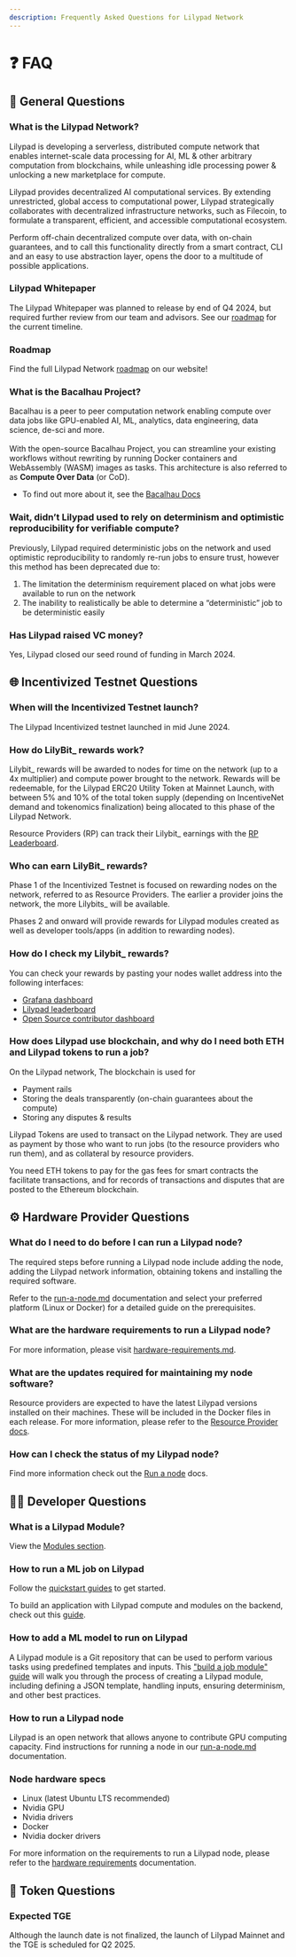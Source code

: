 ```yaml
---
description: Frequently Asked Questions for Lilypad Network
---
```


# ❓ FAQ

## 🍃 General Questions

### What is the Lilypad Network?

Lilypad is developing a serverless, distributed compute network that enables internet-scale data processing for AI, ML & other arbitrary computation from blockchains, while unleashing idle processing power & unlocking a new marketplace for compute.

Lilypad provides decentralized AI computational services. By extending unrestricted, global access to computational power, Lilypad strategically collaborates with decentralized infrastructure networks, such as Filecoin, to formulate a transparent, efficient, and accessible computational ecosystem.

Perform off-chain decentralized compute over data, with on-chain guarantees, and to call this functionality directly from a smart contract, CLI and an easy to use abstraction layer, opens the door to a multitude of possible applications.

### Lilypad Whitepaper

The Lilypad Whitepaper was planned to release by end of Q4 2024, but required further review from our team and advisors. See our [roadmap](https://lilypad.tech/#roadmap) for the current timeline.

### Roadmap

Find the full Lilypad Network [roadmap](https://lilypad.tech/#roadmap) on our website!

### What is the Bacalhau Project?

Bacalhau is a peer to peer computation network enabling compute over data jobs like GPU-enabled AI, ML, analytics, data engineering, data science, de-sci and more.\
\
With the open-source Bacalhau Project, you can streamline your existing workflows without rewriting by running Docker containers and WebAssembly (WASM) images as tasks. This architecture is also referred to as **Compute Over Data** (or CoD).

* To find out more about it, see the [Bacalhau Docs](https://docs.bacalhau.org/)

### Wait, didn’t Lilypad used to rely on determinism and optimistic reproducibility for verifiable compute?

Previously, Lilypad required deterministic jobs on the network and used optimistic reproducibility to randomly re-run jobs to ensure trust, however this method has been deprecated due to:

1. The limitation the determinism requirement placed on what jobs were available to run on the network
2. The inability to realistically be able to determine a “deterministic” job to be deterministic easily

### Has Lilypad raised VC money?

Yes, Lilypad closed our seed round of funding in March 2024.

## 🌐 Incentivized Testnet Questions

### When will the Incentivized Testnet launch?

The Lilypad Incentivized testnet launched in mid June 2024.

### How do LilyBit\_ rewards work?

Lilybit\_ rewards will be awarded to nodes for time on the network (up to a 4x multiplier) and compute power brought to the network. Rewards will be redeemable, for the Lilypad ERC20 Utility Token at Mainnet Launch, with between 5% and 10% of the total token supply (depending on IncentiveNet demand and tokenomics finalization) being allocated to this phase of the Lilypad Network.

Resource Providers (RP) can track their Lilybit\_ earnings with the [RP Leaderboard](https://info.lilypad.tech/leaderboard).

### Who can earn LilyBit\_ rewards?

Phase 1 of the Incentivized Testnet is focused on rewarding nodes on the network, referred to as Resource Providers. The earlier a provider joins the network, the more Lilybits\_ will be available.

Phases 2 and onward will provide rewards for Lilypad modules created as well as developer tools/apps (in addition to rewarding nodes).

### How do I check my Lilybit\_ rewards?

You can check your rewards by pasting your nodes wallet address into the following interfaces:

* [Grafana dashboard](https://grafana.lilypad.tech/d/adxhou3o1q8sga/rewards-per-wallets?orgId=1\&refresh=1m)
* [Lilypad leaderboard](https://info.lilypad.tech/leaderboard)
* [Open Source contributor dashboard](https://oss.lilypad.tech/)

### How does Lilypad use blockchain, and why do I need both ETH and Lilypad tokens to run a job?

On the Lilypad network, The blockchain is used for

* Payment rails
* Storing the deals transparently (on-chain guarantees about the compute)
* Storing any disputes & results

Lilypad Tokens are used to transact on the Lilypad network. They are used as payment by those who want to run jobs (to the resource providers who run them), and as collateral by resource providers.

You need ETH tokens to pay for the gas fees for smart contracts the facilitate transactions, and for records of transactions and disputes that are posted to the Ethereum blockchain.

## ⚙️ Hardware Provider Questions

### What do I need to do before I can run a Lilypad node?

The required steps before running a Lilypad node include adding the node, adding the Lilypad network information, obtaining tokens and installing the required software.

Refer to the [run-a-node.md](resource-providers/run-a-node.md "mention") documentation and select your preferred platform (Linux or Docker) for a detailed guide on the prerequisites.

### What are the hardware requirements to run a Lilypad node?

For more information, please visit [hardware-requirements.md](resource-providers/hardware-requirements.md "mention").

### What are the updates required for maintaining my node software?

Resource providers are expected to have the latest Lilypad versions installed on their machines. These will be included in the Docker files in each release. For more information, please refer to the [Resource Provider docs](broken-reference).

### How can I check the status of my Lilypad node?

Find more information check out the [Run a node](resource-providers/run-a-node.md) docs.

## 👩‍💻 Developer Questions

### What is a Lilypad Module?

View the [Modules section](developer-resources/module-marketplace/).

### How to run a ML job on Lilypad

Follow the [quickstart guides](quickstart/) to get started.

To build an application with Lilypad compute and modules on the backend, check out this [guide](https://blog.lilypadnetwork.org/setting-up-your-lilypad-front-end).

### How to add a ML model to run on Lilypad

A Lilypad module is a Git repository that can be used to perform various tasks using predefined templates and inputs. This ["build a job module" guide](https://docs.lilypad.tech/lilypad/developer-resources/build-a-job-module) will walk you through the process of creating a Lilypad module, including defining a JSON template, handling inputs, ensuring determinism, and other best practices.

### How to run a Lilypad node

Lilypad is an open network that allows anyone to contribute GPU computing capacity. Find instructions for running a node in our [run-a-node.md](resource-providers/run-a-node.md "mention") documentation.

### Node hardware specs

* Linux (latest Ubuntu LTS recommended)
* Nvidia GPU
* Nvidia drivers
* Docker
* Nvidia docker drivers

For more information on the requirements to run a Lilypad node, please refer to the [hardware requirements](resource-providers/hardware-requirements.md) documentation.

## 📖 Token Questions

### Expected TGE

Although the launch date is not finalized, the launch of Lilypad Mainnet and the TGE is scheduled for Q2 2025.
